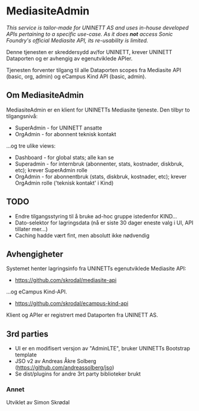 # MediasiteAdmin #

_This service is tailor-made for UNINETT AS and uses in-house developed APIs pertaining to a specific use-case. As it does **not** access Sonic Foundry's official Mediasite API, its re-usability is limited._  

Denne tjenesten er skreddersydd av/for UNINETT, krever UNINETT Dataporten og er avhengig av egenutviklede APIer. 

Tjenesten forventer tilgang til alle Dataporten scopes fra Mediasite API (basic, org, admin) og eCampus Kind API (basic, admin).  

## Om MediasiteAdmin ##

MediasiteAdmin er en klient for UNINETTs Mediasite tjeneste. Den tilbyr to tilgangsnivå:

* SuperAdmin - for UNINETT ansatte
* OrgAdmin - for abonnent teknisk kontakt

...og tre ulike views: 

* Dashboard - for global stats; alle kan se
* Superadmin - for internbruk (abonnenter, stats, kostnader, diskbruk, etc); krever SuperAdmin rolle
* OrgAdmin - for abonnentbruk (stats, diskbruk, kostnader, etc); krever OrgAdmin rolle ('teknisk kontakt' i Kind)

## TODO ##

* Endre tilgangsstyring til å bruke ad-hoc gruppe istedenfor KIND...
* Dato-selektor for lagringsdata (nå er siste 30 dager eneste valg i UI, API tillater mer...)
* Caching hadde vært fint, men absolutt ikke nødvendig 

## Avhengigheter ##

Systemet henter lagringsinfo fra UNINETTs egenutviklede Mediasite API:
 
 * https://github.com/skrodal/mediasite-api
 
 ...og eCampus Kind-API.
 
 * https://github.com/skrodal/ecampus-kind-api

Klient og APIer er registrert med Dataporten fra UNINETT AS.

## 3rd parties ##

- UI er en modifisert versjon av "AdminLTE", bruker UNINETTs Bootstrap template
- JSO v2 av Andreas Åkre Solberg (https://github.com/andreassolberg/jso)
- Se dist/plugins for andre 3rt party biblioteker brukt

### Annet ###

Utviklet av Simon Skrødal